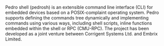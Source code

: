 Pedro shell (pedrosh) is an extensible command line interface (CLI) for embedded devices based on a POSIX-complaint operating system.
Pedro supports defining the commands tree dynamically and implementing commands using various ways, including shell scripts, inline functions embedded within the shell or RPC (CMU-RPC).
The project has been developed as a joint venture between Corrigent Systems Ltd. and Embrix Limited.